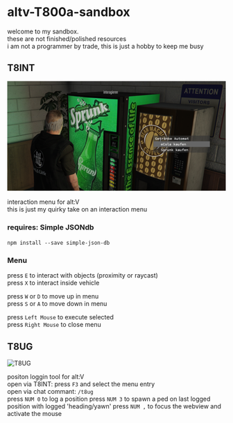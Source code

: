 # altv-T800a-sandbox
welcome to my sandbox. \
these are not finished/polished resources \
i am not a programmer by trade, this is just a hobby to keep me busy


## T8INT
![T8INT](img/img_t8int.png?raw=true "interaction menu")

interaction menu for alt:V \
this is just my quirky take on an interaction menu

### requires: Simple JSONdb
```npm install --save simple-json-db```

### Menu
press ```E``` to interact with objects (proximity or raycast) \
press ```X``` to interact inside vehicle

press ```W``` or ```D``` to move up in menu \
press ```S``` or ```A``` to move down in menu

press ```Left Mouse``` to execute selected \
press ```Right Mouse``` to close menu



## T8UG
![T8UG](img/img_t8ug.png?raw=true "pos logging tool")

positon loggin tool for alt:V \
open via T8INT: press ```F3``` and select the menu entry \
open via chat commant: ```/t8ug```\
press ```NUM 0``` to log a position
press ```NUM 3``` to spawn a ped on last logged position with logged 'heading/yawn'
press ```NUM ,``` to focus the webview and activate the mouse

